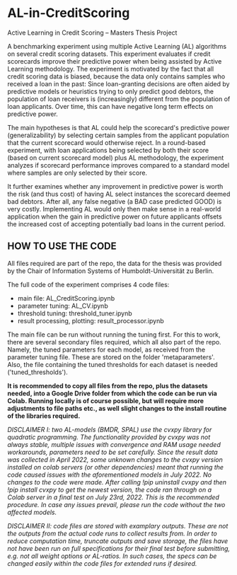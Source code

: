 # AL-in-CreditScoring
Active Learning in Credit Scoring – Masters Thesis Project

A benchmarking experiment using multiple Active Learning (AL) algorithms on several credit scoring datasets.
This experiment evaluates if credit scorecards improve their predictive power when being assisted by Active Learning methodology. 
The experiment is motivated by the fact that all credit scoring data is biased, because the data only contains samples who received a loan in the past: 
Since loan-granting decisions are often aided by predictive models or heuristics trying to only predict good debtors, the population of loan receivers is (increasingly) different from the population of loan applicants. Over time, this can have negative long term effects on predictive power.

The main hypotheses is that AL could help the scorecard's predictive power (generalizability) by selecting certain samples from the applicant population that the current scorecard would otherwise reject. In a round-based experiment, with loan applications being selected by both their score (based on current scorecard model) plus AL methodology, the experiment analyzes if scorecard performance improves compared to a standard model where samples are only selected by their score.

It further examines whether any improvement in predictive power is worth the risk (and thus cost) of having AL select instances the scorecard deemed bad debtors. After all, any false negative (a BAD case predicted GOOD) is very costly. Implementing AL would only then make sense in a real-world application when the gain in predictive power on future applicants offsets the increased cost of accepting potentially bad loans in the current period.


## HOW TO USE THE CODE
All files required are part of the repo, the data for the thesis was provided by the Chair of Information Systems of Humboldt-Universität zu Berlin. 

The full code of the experiment comprises 4 code files:
- main file: AL_CreditScoring.ipynb
- parameter tuning: AL_CV.ipynb
- threshold tuning: threshold_tuner.ipynb
- result processing, plotting: result_processor.ipynb

The main file can be run without running the tuning first. For this to work, there are several secondary files required, which all also part of the repo. Namely, the tuned parameters for each model, as received from the parameter tuning file. These are stored on the folder 'metaparameters'.
Also, the file containing the tuned thresholds for each dataset is needed ('tuned_thresholds').

**It is recommended to copy all files from the repo, plus the datasets needed, into a Google Drive folder from which the code can be run via Colab. Running locally is of course possible, but will require more adjustments to file paths etc., as well slight changes to the install routine of the libraries required.**

*DISCLAIMER I: two AL-models (BMDR, SPAL) use the cvxpy library for quadratic programming. The functionality provided by cvxpy was not always stable, multiple issues with convergence and RAM usage needed workarounds, parameters need to be set carefully. Since the result data was collected in April 2022, some unknown changes to the cvxpy version installed on colab servers (or other dependencies) meant that running the code caused issues with the aforementioned models in July 2022. No changes to the code were made. After calling !pip uninstall cvxpy and then !pip install cvxpy to get the newest version, the code ran through on a Colab server in a final test on July 23rd, 2022. This is the recommended procedure. In case any issues prevail, please run the code without the two affected models.*

*DISCLAIMER II: code files are stored with examplary outputs. These are not the outputs from the actual code runs to collect results from. In order to reduce computation time, truncate outputs and save storage, the files have not have been run on full specifications for their final test before submitting, e.g. not all weight options or AL-ratios. In such cases, the specs can be changed easily within the code files for extended runs if desired.* 

